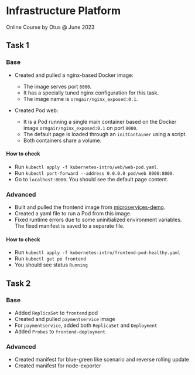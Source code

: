 # Infrastructure Platform

Online Course by Otus @ June 2023

## Task 1

### Base

- Created and pulled a nginx-based Docker image:
    - The image serves port `8000`.
    - It has a specially tuned nginx configuration for this task.
    - The image name is `ormgair/nginx_exposed:0.1`.

- Created Pod web:
    - It is a Pod running a single main container based on the Docker image `ormgair/nginx_exposed:0.1` on port `8000`.
    - The default page is loaded through an `initContainer` using a script.
    - Both containers share a volume.

#### How to check

- Run `kubectl apply -f kubernetes-intro/web/web-pod.yaml`.
- Run `kubectl port-forward --address 0.0.0.0 pod/web 8000:8000`.
- Go to `localhost:8000`. You should see the default page content.

### Advanced

- Built and pulled the frontend image
  from [microservices-demo](https://github.com/GoogleCloudPlatform/microservices-demo).
- Created a yaml file to run a Pod from this image.
- Fixed runtime errors due to some uninitialized environment variables. The fixed manifest is saved to a separate file.

#### How to check

- Run `kubectl apply -f kubernetes-intro/frontend-pod-healthy.yaml`
- Run `kubectl get po frontend`
- You should see status `Running`

## Task 2

### Base

- Added `ReplicaSet` to `frontend` pod
- Created and pulled `paymentservice` image
- For `paymentservice`, added both `ReplicaSet` and `Deployment`
- Added `Probes` to `frontend-deployment`

### Advanced

- Created manifest for blue-green like scenario and reverse rolling update
- Created manifest for node-exporter
